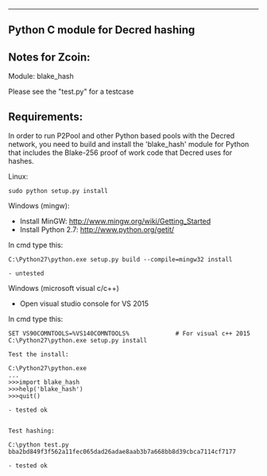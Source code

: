 
----------------------------------
Python C module for Decred hashing 
----------------------------------

Notes for Zcoin:
----------------

Module: blake_hash

Please see the "test.py" for a testcase

Requirements:
-------------
In order to run P2Pool and other Python based pools with the Decred network, you need to build and install the
'blake_hash' module for Python that includes the Blake-256 proof of work code that Decred uses for hashes.

Linux:

    sudo python setup.py install


Windows (mingw):
* Install MinGW: http://www.mingw.org/wiki/Getting_Started
* Install Python 2.7: http://www.python.org/getit/

In cmd type this:

    C:\Python27\python.exe setup.py build --compile=mingw32 install

    - untested

	
Windows (microsoft visual c/c++)
* Open visual studio console for VS 2015

In cmd type this:

    SET VS90COMNTOOLS=%VS140COMNTOOLS%	           # For visual c++ 2015
    C:\Python27\python.exe setup.py install

	Test the install:
	
	C:\Python27\python.exe
	...
	>>>import blake_hash
	>>>help('blake_hash')
	>>>quit()
	
    - tested ok

	
	Test hashing:

	C:\python test.py
	bba2bd849f3f562a11fec065dad26adae8aab3b7a668bb8d39cbca7114cf7177

	- tested ok

